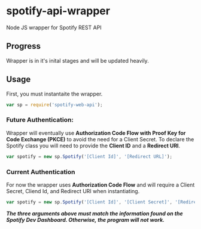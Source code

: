 # spotify-api-wrapper
Node JS wrapper for Spotify REST API

## Progress
Wrapper is in it's inital stages and will be updated heavily.

## Usage

First, you must instantaite the wrapper. 

```js
var sp = require('spotify-web-api');
```
### Future Authentication:

Wrapper will eventually use **Authorization Code Flow with Proof Key for Code Exchange (PKCE)** to avoid the need for a Client Secret.
To declare the Spotify class you will need to provide the **Client ID** and a **Redirect URI**.

```js
var spotify = new sp.Spotify('[Client Id]', '[Redirect URL]');
```

### Current Authentication

For now the wrapper uses **Authorization Code Flow** and will require a Client Secret, Cliend Id, and Redirect URI when instantiating.

```js
var spotify = new sp.Spotify('[Client Id]', '[Client Secret]', '[Redirect URL]');
```
***The three arguments above must match the information found on the Spotify Dev Dashboard. Otherwise, the program will not work.***

